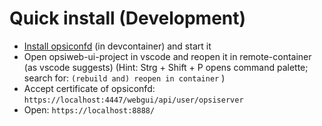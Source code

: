 # Quick install (Development)
* [Install opsiconfd](https://gitlab.uib.gmbh/uib/opsiconfd/-/tree/v4.2#devcontainer) (in devcontainer) and start it
* Open opsiweb-ui-project in vscode and reopen it in remote-container (as vscode suggests)
  (Hint: Strg + Shift + P opens command palette; search for: `(rebuild and) reopen in container` )
* Accept certificate of opsiconfd: `https://localhost:4447/webgui/api/user/opsiserver`
* Open: `https://localhost:8888/`
